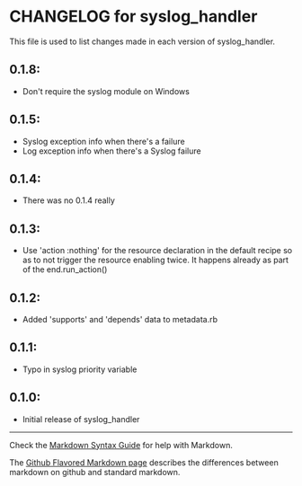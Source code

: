 # CHANGELOG for syslog_handler

This file is used to list changes made in each version of syslog_handler.

## 0.1.8:

* Don't require the syslog module on Windows

## 0.1.5:

* Syslog exception info when there's a failure
* Log exception info when there's a Syslog failure

## 0.1.4:

* There was no 0.1.4 really

## 0.1.3:

* Use 'action :nothing' for the resource declaration in the default recipe so as to not trigger the resource enabling twice. It happens already as part of the end.run_action()

## 0.1.2:

* Added 'supports' and 'depends' data to metadata.rb

## 0.1.1:

* Typo in syslog priority variable

## 0.1.0:

* Initial release of syslog_handler

- - -
Check the [Markdown Syntax Guide](http://daringfireball.net/projects/markdown/syntax) for help with Markdown.

The [Github Flavored Markdown page](http://github.github.com/github-flavored-markdown/) describes the differences between markdown on github and standard markdown.
